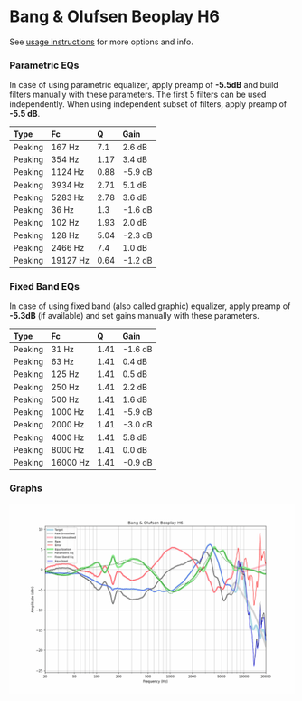 # Bang & Olufsen Beoplay H6
See [usage instructions](https://github.com/jaakkopasanen/AutoEq#usage) for more options and info.

### Parametric EQs
In case of using parametric equalizer, apply preamp of **-5.5dB** and build filters manually
with these parameters. The first 5 filters can be used independently.
When using independent subset of filters, apply preamp of **-5.5 dB**.

| Type    | Fc       |    Q | Gain    |
|:--------|:---------|:-----|:--------|
| Peaking | 167 Hz   | 7.1  | 2.6 dB  |
| Peaking | 354 Hz   | 1.17 | 3.4 dB  |
| Peaking | 1124 Hz  | 0.88 | -5.9 dB |
| Peaking | 3934 Hz  | 2.71 | 5.1 dB  |
| Peaking | 5283 Hz  | 2.78 | 3.6 dB  |
| Peaking | 36 Hz    | 1.3  | -1.6 dB |
| Peaking | 102 Hz   | 1.93 | 2.0 dB  |
| Peaking | 128 Hz   | 5.04 | -2.3 dB |
| Peaking | 2466 Hz  | 7.4  | 1.0 dB  |
| Peaking | 19127 Hz | 0.64 | -1.2 dB |

### Fixed Band EQs
In case of using fixed band (also called graphic) equalizer, apply preamp of **-5.3dB**
(if available) and set gains manually with these parameters.

| Type    | Fc       |    Q | Gain    |
|:--------|:---------|:-----|:--------|
| Peaking | 31 Hz    | 1.41 | -1.6 dB |
| Peaking | 63 Hz    | 1.41 | 0.4 dB  |
| Peaking | 125 Hz   | 1.41 | 0.5 dB  |
| Peaking | 250 Hz   | 1.41 | 2.2 dB  |
| Peaking | 500 Hz   | 1.41 | 1.6 dB  |
| Peaking | 1000 Hz  | 1.41 | -5.9 dB |
| Peaking | 2000 Hz  | 1.41 | -3.0 dB |
| Peaking | 4000 Hz  | 1.41 | 5.8 dB  |
| Peaking | 8000 Hz  | 1.41 | 0.0 dB  |
| Peaking | 16000 Hz | 1.41 | -0.9 dB |

### Graphs
![](./Bang%20&%20Olufsen%20Beoplay%20H6.png)